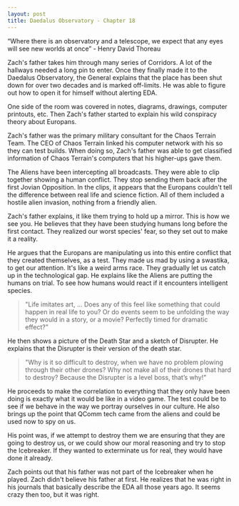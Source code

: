 ```yaml
---
layout: post
title: Daedalus Observatory - Chapter 18
---
```


“Where there is an observatory and a telescope, we expect that any eyes will see new worlds at once” - Henry David Thoreau

Zach's father takes him through many series of Corridors. A lot of the hallways needed a long pin to enter. Once they finally made it to the Daedalus Observatory, the General explains that the place has been shut down for over two decades and is marked off-limits. He was able to figure out how to open it for himself without alerting EDA.

One side of the room was covered in notes, diagrams, drawings, computer printouts, etc. Then Zach's father started to explain his wild conspiracy theory about Europans.

Zach's father was the primary military consultant for the Chaos Terrain Team. The CEO of Chaos Terrain linked his computer network with his so they can test builds. When doing so, Zach's father was able to get classified information of Chaos Terrain's computers that his higher-ups gave them.

The Aliens have been intercepting all broadcasts. They were able to clip together showing a human conflict. They stop sending them back after the first Jovian Opposition. In the clips, it appears that the Europans couldn't tell the difference between real life and science fiction. All of them included a hostile alien invasion, nothing from a friendly alien.

Zach's father explains, it like them trying to hold up a mirror. This is how we see you. He believes that they have been studying humans long before the first contact. They realized our worst species' fear, so they set out to make it a reality. 

He argues that the Europans are manipulating us into this entire conflict that they created themselves, as a test. They made us mad by using a swastika, to get our attention. It's like a weird arms race. They gradually let us catch up in the technological gap. He explains like the Aliens are putting the humans on trial. To see how humans would react if it encounters intelligent species.

> "Life imitates art, ... Does any of this feel like something that could happen in real life to you? Or do events seem to be unfolding the way they would in a story, or a movie? Perfectly timed for dramatic effect?"

He then shows a picture of the Death Star and a sketch of Disrupter. He explains that the Disrupter is their version of the death star.

> "Why is it so difficult to destroy, when we have no problem plowing through their other drones? Why not make all of their drones that hard to destroy? Because the Disrupter is a level boss, that’s why!"

He proceeds to make the correlation to everything that they only have been doing is exactly what it would be like in a video game. The test could be to see if we behave in the way we portray ourselves in our culture. He also brings up the point that QComm tech came from the aliens and could be used now to spy on us.

His point was, if we attempt to destroy them we are ensuring that they are going to destroy us, or we could show our moral reasoning and try to stop the Icebreaker. If they wanted to exterminate us for real, they would have done it already.

Zach points out that his father was not part of the Icebreaker when he played. Zach didn't believe his father at first. He realizes that he was right in his journals that basically describe the EDA all those years ago. It seems crazy then too, but it was right.